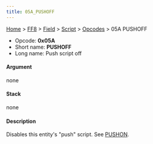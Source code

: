 ```yaml
---
title: 05A_PUSHOFF
---
```


[Home](../../../../Main_Page.md) > [FF8](../../../../FF8.md) > [Field](../../../Field.md) > [Script](../../Script.md) > [Opcodes](../Opcodes.md) > 05A PUSHOFF

-   Opcode: **0x05A**
-   Short name: **PUSHOFF**
-   Long name: Push script off

#### Argument

none

#### Stack

none

#### Description

Disables this entity's "push" script. See [PUSHON](059_PUSHON.md).
